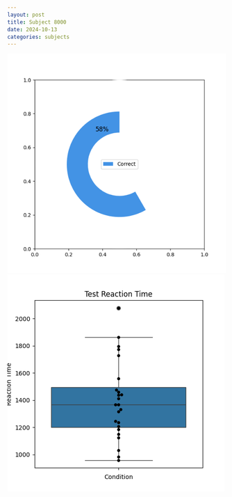 ```yaml
---
layout: post
title: Subject 8000
date: 2024-10-13
categories: subjects
---
```


![](data/8000/run-12/8000_FN_acc_test.png)
![](data/8000/run-12/8000_FN_rt.png)
